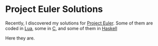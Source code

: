 # Project Euler Solutions

Recently, I discovered my solutions for [Project Euler](https://projecteuler.net/about).
Some of them are coded in [Lua](https://www.lua.org/),
some in [C](https://en.wikipedia.org/wiki/C_(programming_language)),
and some of them in [Haskell](https://www.haskell.org/)

Here they are.
